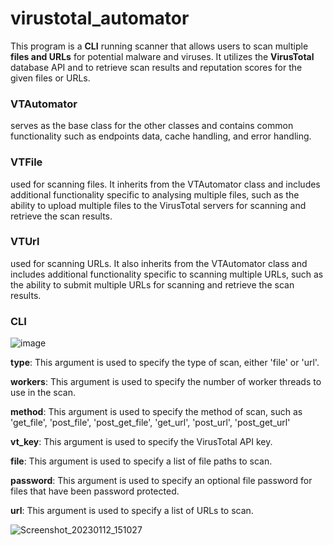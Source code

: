 # virustotal_automator
This program is a **CLI** running scanner that allows users to scan multiple **files and URLs** for potential malware and viruses. It utilizes the **VirusTotal** database API and to retrieve scan results and reputation scores for the given files or URLs.

### VTAutomator
serves as the base class for the other classes and contains common functionality such as endpoints data, cache handling, and error handling.

### VTFile
used for scanning files. It inherits from the VTAutomator class and includes additional functionality specific to analysing multiple files, such as the ability to upload multiple files to the VirusTotal servers for scanning and retrieve the scan results.

### VTUrl
used for scanning URLs. It also inherits from the VTAutomator class and includes additional functionality specific to scanning multiple URLs, such as the ability to submit multiple URLs for scanning and retrieve the scan results.

### CLI 
![image](https://user-images.githubusercontent.com/50721644/212075029-23bac03b-0d6b-482f-9da4-75a319d18cd8.png)

**type**:  This argument is used to specify the type of scan, either 'file' or 'url'.

**workers**:  This argument is used to specify the number of worker threads to use in the scan.

**method**:  This argument is used to specify the method of scan, such as 'get_file', 'post_file', 
'post_get_file', 'get_url', 'post_url', 'post_get_url'

**vt_key**:  This argument is used to specify the VirusTotal API key.

**file**:  This argument is used to specify a list of file paths to scan.

**password**:  This argument is used to specify an optional file password for files that have been password protected.

**url**:  This argument is used to specify a list of URLs to scan.

![Screenshot_20230112_151027](https://user-images.githubusercontent.com/50721644/212075085-f5cbfe88-64ea-4646-9e13-d6236d09f5eb.png)



